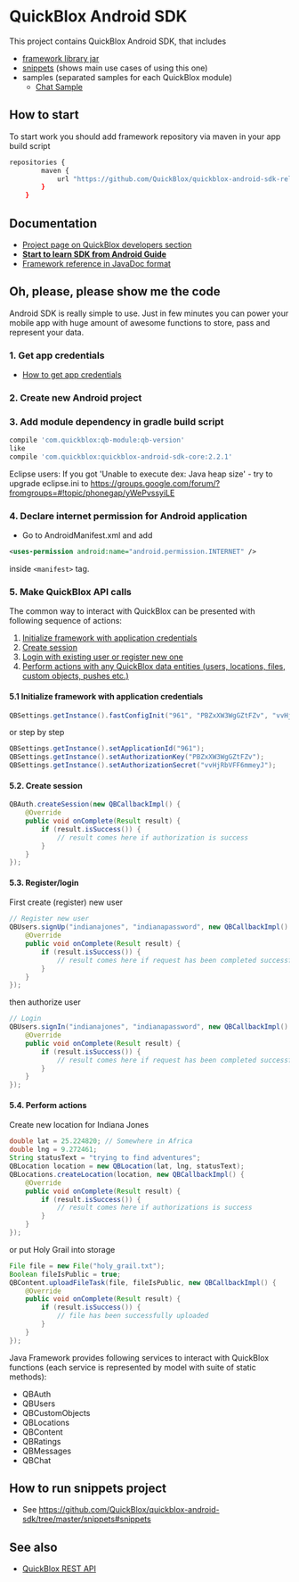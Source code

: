 # QuickBlox Android SDK

This project contains QuickBlox Android SDK, that includes

* [framework library jar](https://github.com/QuickBlox/quickblox-android-sdk/tree/master/jar)
* [snippets](https://github.com/QuickBlox/quickblox-android-sdk/tree/master/snippets) (shows main use cases of using this one)
* samples (separated samples for each QuickBlox module)
  * [Chat Sample](https://github.com/QuickBlox/quickblox-android-sdk/tree/master/sample-chat)

## How to start

To start work you should add framework repository via maven in your app build script 
```bash
repositories {
        maven {
            url "https://github.com/QuickBlox/quickblox-android-sdk-releases/raw/master/"
        }
    }
```


## Documentation

* [Project page on QuickBlox developers section](http://quickblox.com/developers/Android)
* **[Start to learn SDK from Android Guide](http://quickblox.com/developers/Android_Guide)**
* [Framework reference in JavaDoc format](http://sdk.quickblox.com/android/)

## Oh, please, please show me the code

Android SDK is really simple to use. Just in few minutes you can power your mobile app with huge amount of awesome functions to store, pass and represent your data. 

### 1. Get app credentials

* [How to get app credentials](http://quickblox.com/developers/Getting_application_credentials)

### 2. Create new Android project
### 3. Add module dependency in gradle build script
```bash
compile 'com.quickblox:qb-module:qb-version'
like
compile 'com.quickblox:quickblox-android-sdk-core:2.2.1'
```
Eclipse users: If you got 'Unable to execute dex: Java heap size' - try to upgrade eclipse.ini to https://groups.google.com/forum/?fromgroups=#!topic/phonegap/yWePvssyiLE

### 4. Declare internet permission for Android application

* Go to AndroidManifest.xml and add 

```xml
<uses-permission android:name="android.permission.INTERNET" />
```
inside `<manifest>` tag.

### 5. Make QuickBlox API calls

The common way to interact with QuickBlox can be presented with following sequence of actions:

1. [Initialize framework with application credentials](#51-initialize-framework-with-application-credentials)
2. [Create session](#52-create-session)
3. [Login with existing user or register new one](#53-registerlogin)
4. [Perform actions with any QuickBlox data entities (users, locations, files, custom objects, pushes etc.)](#54-perform-actions)

#### 5.1 Initialize framework with application credentials

```java
QBSettings.getInstance().fastConfigInit("961", "PBZxXW3WgGZtFZv", "vvHjRbVFF6mmeyJ");
```

or step by step


```java
QBSettings.getInstance().setApplicationId("961");
QBSettings.getInstance().setAuthorizationKey("PBZxXW3WgGZtFZv");
QBSettings.getInstance().setAuthorizationSecret("vvHjRbVFF6mmeyJ");
```

#### 5.2. Create session


```java
QBAuth.createSession(new QBCallbackImpl() {
    @Override
    public void onComplete(Result result) {
        if (result.isSuccess()) {
            // result comes here if authorization is success
        }
    }
});
```

#### 5.3. Register/login

First create (register) new user

```java
// Register new user
QBUsers.signUp("indianajones", "indianapassword", new QBCallbackImpl() {
    @Override
    public void onComplete(Result result) {
        if (result.isSuccess()) {
            // result comes here if request has been completed successfully
        }
    }
});
```

then authorize user

```java
// Login
QBUsers.signIn("indianajones", "indianapassword", new QBCallbackImpl() {
    @Override
    public void onComplete(Result result) {
        if (result.isSuccess()) {
            // result comes here if request has been completed successfully
        }
    }
});
```

#### 5.4. Perform actions

Create new location for Indiana Jones

```java
double lat = 25.224820; // Somewhere in Africa
double lng = 9.272461;
String statusText = "trying to find adventures";
QBLocation location = new QBLocation(lat, lng, statusText);
QBLocations.createLocation(location, new QBCallbackImpl() {
    @Override
    public void onComplete(Result result) {
        if (result.isSuccess()) {
            // result comes here if authorizations is success
        }
    }
});
```

or put Holy Grail into storage

```java
File file = new File("holy_grail.txt");
Boolean fileIsPublic = true;
QBContent.uploadFileTask(file, fileIsPublic, new QBCallbackImpl() {
    @Override
    public void onComplete(Result result) {
        if (result.isSuccess()) {
            // file has been successfully uploaded
        }
    }
});
```

Java Framework provides following services to interact with QuickBlox functions (each service is represented by model with suite of static methods):

* QBAuth
* QBUsers
* QBCustomObjects
* QBLocations
* QBContent
* QBRatings
* QBMessages
* QBChat

## How to run snippets project

* See <https://github.com/QuickBlox/quickblox-android-sdk/tree/master/snippets#snippets>

## See also

* [QuickBlox REST API](http://quickblox.com/developers/Overview)

